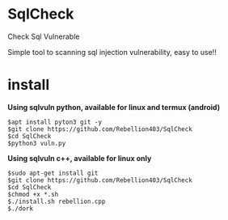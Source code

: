 # SqlCheck
Check Sql Vulnerable 

Simple tool to scanning sql injection vulnerability, easy to use!!

# install



**Using sqlvuln python, available for linux and termux (android)**
```
$apt install pyton3 git -y
$git clone https://github.com/Rebellion403/SqlCheck
$cd SqlCheck
$python3 vuln.py
```



**Using sqlvuln c++, available for linux only**

```
$sudo apt-get install git
$git clone https://github.com/Rebellion403/SqlCheck
$cd SqlCheck
$chmod +x *.sh
$./install.sh rebellion.cpp
$./dork
```



